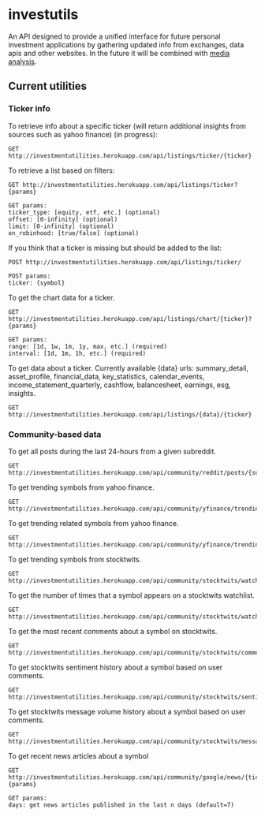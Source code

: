 # investutils

An API designed to provide a unified interface for future personal investment applications by gathering updated info from exchanges, data apis and other websites. In the future it will be combined with [media analysis](https://github.com/hnhaefliger/MediaAnalysis).

## Current utilities

### Ticker info

To retrieve info about a specific ticker (will return additional insights from sources such as yahoo finance) (in progress):

```
GET http://investmentutilities.herokuapp.com/api/listings/ticker/{ticker}
```

To retrieve a list based on filters:

```
GET http://investmentutilities.herokuapp.com/api/listings/ticker?{params}

GET params:
ticker_type: [equity, etf, etc.] (optional)
offset: [0-infinity] (optional)
limit: [0-infinity] (optional)
on_robinhood: [true/false] (optional)
```

If you think that a ticker is missing but should be added to the list:

```
POST http://investmentutilities.herokuapp.com/api/listings/ticker/

POST params:
ticker: {symbol}
```

To get the chart data for a ticker.

```
GET http://investmentutilities.herokuapp.com/api/listings/chart/{ticker}?{params}

GET params:
range: [1d, 1w, 1m, 1y, max, etc.] (required)
interval: [1d, 1m, 1h, etc.] (required)
```

To get data about a ticker.
Currently available {data} urls: summary_detail, asset_profile, financial_data, key_statistics, calendar_events, income_statement_quarterly, cashflow, balancesheet, earnings, esg, insights.

```
GET http://investmentutilities.herokuapp.com/api/listings/{data}/{ticker}
```

### Community-based data

To get all posts during the last 24-hours from a given subreddit.

```
GET http://investmentutilities.herokuapp.com/api/community/reddit/posts/{subreddit}
```

To get trending symbols from yahoo finance.

```
GET http://investmentutilities.herokuapp.com/api/community/yfinance/trending/
```

To get trending related symbols from yahoo finance.

```
GET http://investmentutilities.herokuapp.com/api/community/yfinance/trending/{ticker}
```

To get trending symbols from stocktwits.

```
GET http://investmentutilities.herokuapp.com/api/community/stocktwits/watchlist/
```

To get the number of times that a symbol appears on a stocktwits watchlist.

```
GET http://investmentutilities.herokuapp.com/api/community/stocktwits/watchlist/{ticker}
```

To get the most recent comments about a symbol on stocktwits.

```
GET http://investmentutilities.herokuapp.com/api/community/stocktwits/comments/{ticker}
```

To get stocktwits sentiment history about a symbol based on user comments.

```
GET http://investmentutilities.herokuapp.com/api/community/stocktwits/sentiment/{ticker}
```

To get stocktwits message volume history about a symbol based on user comments.

```
GET http://investmentutilities.herokuapp.com/api/community/stocktwits/message_volume/{ticker}
```

To get recent news articles about a symbol

```
GET http://investmentutilities.herokuapp.com/api/community/google/news/{ticker}?{params}

GET params:
days: get news articles published in the last n days (default=7)
```